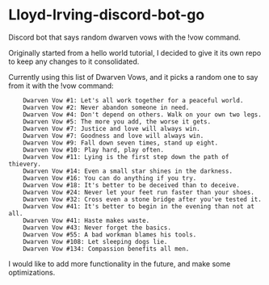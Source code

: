 # Lloyd-Irving-discord-bot-go
Discord bot that says random dwarven vows with the !vow command.

Originally started from a hello world tutorial, I decided to give it its own repo to keep any changes to it consolidated.

Currently using this list of Dwarven Vows, and it picks a random one to say from it with the !vow command:

		Dwarven Vow #1: Let's all work together for a peaceful world.
		Dwarven Vow #2: Never abandon someone in need.
		Dwarven Vow #4: Don't depend on others. Walk on your own two legs.
		Dwarven Vow #5: The more you add, the worse it gets.
		Dwarven Vow #7: Justice and love will always win.
		Dwarven Vow #7: Goodness and love will always win.
		Dwarven Vow #9: Fall down seven times, stand up eight.
		Dwarven Vow #10: Play hard, play often.
		Dwarven Vow #11: Lying is the first step down the path of thievery.
		Dwarven Vow #14: Even a small star shines in the darkness.
		Dwarven Vow #16: You can do anything if you try.
		Dwarven Vow #18: It's better to be deceived than to deceive.
		Dwarven Vow #24: Never let your feet run faster than your shoes.
		Dwarven Vow #32: Cross even a stone bridge after you've tested it.
		Dwarven Vow #41: It's better to begin in the evening than not at all.
		Dwarven Vow #41: Haste makes waste.
		Dwarven Vow #43: Never forget the basics.
		Dwarven Vow #55: A bad workman blames his tools.
		Dwarven Vow #108: Let sleeping dogs lie.
		Dwarven Vow #134: Compassion benefits all men.

I would like to add more functionality in the future, and make some optimizations.

